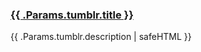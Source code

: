 
<h3><a href="{{ .Params.tumblr.url }}">{{ .Params.tumblr.title }}</a></h3>

{{ .Params.tumblr.description | safeHTML }}



